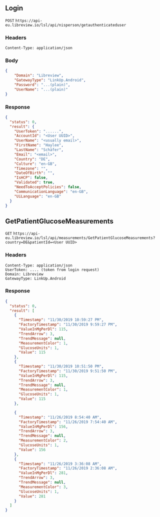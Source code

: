 
## Login
`POST` `https://api-eu.libreview.io/lsl/api/nisperson/getauthenticateduser`

### Headers
```
Content-Type: application/json
```

### Body
```json
{
    "Domain": "Libreview",
    "GatewayType": "LinkUp.Android",
    "Password": "...(plain)",
    "UserName": "...(plain)"
}
```

### Response
```json
{
  "status": 0,
  "result": {
    "UserToken": "......",
    "AccountId": "<User UUID>",
    "UserName": "<usually email>",
    "FirstName": "Haylee",
    "LastName": "Schäfer",
    "Email": "<email>",
    "Country": "DE",
    "Culture": "en-GB",
    "Timezone": "",
    "DateOfBirth": "",
    "IsHCP": false,
    "Validated": true,
    "NeedToAcceptPolicies": false,
    "CommunicationLanguage": "en-GB",
    "UiLanguage": "en-GB"
  }
}
```



## GetPatientGlucoseMeasurements
`GET` `https://api-eu.libreview.io/lsl/api/measurements/GetPatientGlucoseMeasurements?country=DE&patientId=<User UUID>` 

### Headers
```
Content-Type: application/json
UserToken: .... (token from login request)
Domain: Libreview
GatewayType: LinkUp.Android
```


### Response
```json
{
  "status": 0,
  "result": [
    {
      "Timestamp": "11/30/2019 10:59:27 PM",
      "FactoryTimestamp": "11/30/2019 9:59:27 PM",
      "ValueInMgPerDl": 115,
      "TrendArrow": 3,
      "TrendMessage": null,
      "MeasurementColor": 1,
      "GlucoseUnits": 1,
      "Value": 115
    },
    {
      "Timestamp": "11/30/2019 10:51:50 PM",
      "FactoryTimestamp": "11/30/2019 9:51:50 PM",
      "ValueInMgPerDl": 115,
      "TrendArrow": 3,
      "TrendMessage": null,
      "MeasurementColor": 1,
      "GlucoseUnits": 1,
      "Value": 115
    },

    {
      "Timestamp": "11/26/2019 8:54:40 AM",
      "FactoryTimestamp": "11/26/2019 7:54:40 AM",
      "ValueInMgPerDl": 156,
      "TrendArrow": 3,
      "TrendMessage": null,
      "MeasurementColor": 2,
      "GlucoseUnits": 1,
      "Value": 156
    },
    {
      "Timestamp": "11/26/2019 3:36:08 AM",
      "FactoryTimestamp": "11/26/2019 2:36:08 AM",
      "ValueInMgPerDl": 281,
      "TrendArrow": 3,
      "TrendMessage": null,
      "MeasurementColor": 3,
      "GlucoseUnits": 1,
      "Value": 281
    }
  ]
}
```
